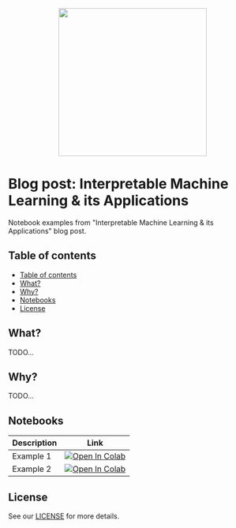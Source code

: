<br /><p align="center"><a href="https://www.medoid.ai/" target="_blank"><img src="https://www.medoid.ai/wp-content/uploads/2020/05/medoid-ai-logo-2.png" width="300px;" /></a></p>

# Blog post: Interpretable Machine Learning & its Applications

Notebook examples from "Interpretable Machine Learning &amp; its Applications" blog post.

## Table of contents

- [Table of contents](#table-of-contents)
- [What?](#what)
- [Why?](#why)
- [Notebooks](#notebooks)
- [License](#license)

## What?

TODO...

## Why?

TODO...

## Notebooks

Description | Link
--- | ---
Example 1 | <a href="https://colab.research.google.com/github/medoidai/interpretable-machine-learning-blog-notebooks/blob/main/notebooks/example_1.ipynb"><img src="https://colab.research.google.com/assets/colab-badge.svg" alt="Open In Colab"/></a>
Example 2 | <a href="https://colab.research.google.com/github/medoidai/interpretable-machine-learning-blog-notebooks/blob/main/notebooks/example_2.ipynb"><img src="https://colab.research.google.com/assets/colab-badge.svg" alt="Open In Colab"/></a>

## License

See our [LICENSE](LICENSE) for more details.
